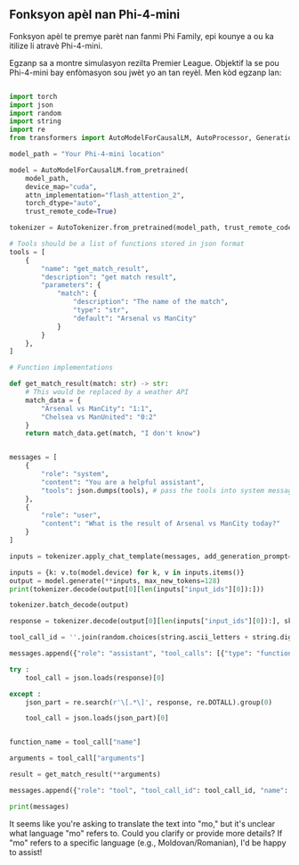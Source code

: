 <!--
CO_OP_TRANSLATOR_METADATA:
{
  "original_hash": "a3db2edc82e92fba136d9731f6d067ef",
  "translation_date": "2025-04-04T13:04:57+00:00",
  "source_file": "md\\02.Application\\07.FunctionCalling\\Phi4\\FunctionCallingBasic\\README.md",
  "language_code": "mo"
}
-->
## **Fonksyon apèl nan Phi-4-mini**

Fonksyon apèl te premye parèt nan fanmi Phi Family, epi kounye a ou ka itilize li atravè Phi-4-mini.

Egzanp sa a montre simulasyon rezilta Premier League. Objektif la se pou Phi-4-mini bay enfòmasyon sou jwèt yo an tan reyèl. Men kòd egzanp lan:



```python

import torch
import json
import random
import string
import re
from transformers import AutoModelForCausalLM, AutoProcessor, GenerationConfig,pipeline,AutoTokenizer

model_path = "Your Phi-4-mini location"

model = AutoModelForCausalLM.from_pretrained(
    model_path,
    device_map="cuda",
    attn_implementation="flash_attention_2",
    torch_dtype="auto",
    trust_remote_code=True)

tokenizer = AutoTokenizer.from_pretrained(model_path, trust_remote_code=True)

# Tools should be a list of functions stored in json format
tools = [
    {
        "name": "get_match_result",
        "description": "get match result",
        "parameters": {
            "match": {
                "description": "The name of the match",
                "type": "str",
                "default": "Arsenal vs ManCity"
            }
        }
    },
]

# Function implementations

def get_match_result(match: str) -> str:
    # This would be replaced by a weather API
    match_data = {
        "Arsenal vs ManCity": "1:1",
        "Chelsea vs ManUnited": "0:2"
    }
    return match_data.get(match, "I don't know")


messages = [
    {
        "role": "system",
        "content": "You are a helpful assistant",
        "tools": json.dumps(tools), # pass the tools into system message using tools argument
    },
    {
        "role": "user",
        "content": "What is the result of Arsenal vs ManCity today?"
    }
]

inputs = tokenizer.apply_chat_template(messages, add_generation_prompt=True, return_dict=True, return_tensors="pt")

inputs = {k: v.to(model.device) for k, v in inputs.items()}
output = model.generate(**inputs, max_new_tokens=128)
print(tokenizer.decode(output[0][len(inputs["input_ids"][0]):]))

tokenizer.batch_decode(output)

response = tokenizer.decode(output[0][len(inputs["input_ids"][0]):], skip_special_tokens=True)

tool_call_id = ''.join(random.choices(string.ascii_letters + string.digits, k=9))

messages.append({"role": "assistant", "tool_calls": [{"type": "function", "id": tool_call_id, "function": response}]})

try :
    tool_call = json.loads(response)[0]

except :
    json_part = re.search(r'\[.*\]', response, re.DOTALL).group(0)

    tool_call = json.loads(json_part)[0]


function_name = tool_call["name"]   

arguments = tool_call["arguments"]

result = get_match_result(**arguments) 

messages.append({"role": "tool", "tool_call_id": tool_call_id, "name": "get_match_result", "content": str(result)})

print(messages)

```

It seems like you're asking to translate the text into "mo," but it's unclear what language "mo" refers to. Could you clarify or provide more details? If "mo" refers to a specific language (e.g., Moldovan/Romanian), I'd be happy to assist!